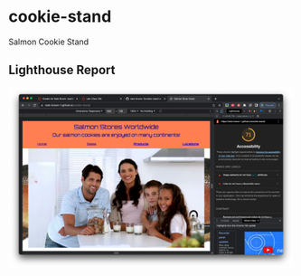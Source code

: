 # cookie-stand

Salmon Cookie Stand

## Lighthouse Report

![Lighthouse Report](img/lighthouse-screenshot-lab10.png)

